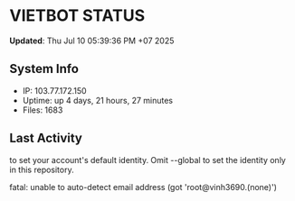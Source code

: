 # VIETBOT STATUS
**Updated**: Thu Jul 10 05:39:36 PM +07 2025

## System Info
- IP: 103.77.172.150
- Uptime: up 4 days, 21 hours, 27 minutes
- Files: 1683

## Last Activity

to set your account's default identity.
Omit --global to set the identity only in this repository.

fatal: unable to auto-detect email address (got 'root@vinh3690.(none)')
